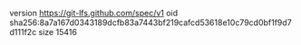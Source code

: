 version https://git-lfs.github.com/spec/v1
oid sha256:8a7a167d0343189dcfb83a7443bf219cafcd53618e10c79cd0bf1f9d7d111f2c
size 15416
